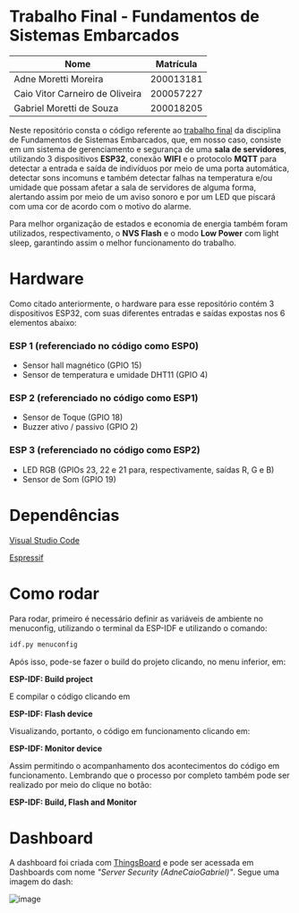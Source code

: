 # Trabalho Final - Fundamentos de Sistemas Embarcados

| Nome | Matrícula |
| ------------- | ------------- |
| Adne Moretti Moreira  | 200013181  |
| Caio Vitor Carneiro de Oliveira | 200057227 |
| Gabriel Moretti de Souza  |  200018205 |

Neste repositório consta o código referente ao [trabalho final](https://gitlab.com/fse_fga/trabalhos-2023_1/trabalho-3-2023-1) da disciplina de Fundamentos de Sistemas Embarcados, que, em nosso caso, consiste em um sistema de gerenciamento e segurança de uma **sala de servidores**, utilizando 3 dispositivos **ESP32**, conexão **WIFI** e o protocolo **MQTT** para detectar a entrada e saída de indivíduos por meio de uma porta automática, detectar sons incomuns e também detectar falhas na temperatura e/ou umidade que possam afetar a sala de servidores de alguma forma, alertando assim por meio de um aviso sonoro e por um LED que piscará com uma cor de acordo com o motivo do alarme.

Para melhor organização de estados e economia de energia também foram utilizados, respectivamento, o **NVS Flash** e o modo **Low Power** com light sleep, garantindo assim o melhor funcionamento do trabalho.

# Hardware

Como citado anteriormente, o hardware para esse repositório contém 3 dispositivos ESP32, com suas diferentes entradas e saídas expostas nos 6 elementos abaixo:

### ESP 1 (referenciado no código como ESP0)

- Sensor hall magnético (GPIO 15)
- Sensor de temperatura e umidade DHT11 (GPIO 4)

### ESP 2 (referenciado no código como ESP1)

- Sensor de Toque (GPIO 18)
- Buzzer ativo / passivo (GPIO 2)

### ESP 3 (referenciado no código como ESP2)

- LED RGB (GPIOs 23, 22 e 21 para, respectivamente, saídas R, G e B)
- Sensor de Som (GPIO 19)

# Dependências

[Visual Studio Code](https://code.visualstudio.com/)

[Espressif](https://www.espressif.com/)

# Como rodar

Para rodar, primeiro é necessário definir as variáveis de ambiente no menuconfig, utilizando o terminal da ESP-IDF e utilizando o comando:

```bash
idf.py menuconfig                                                                                                                               
```

Após isso, pode-se fazer o build do projeto clicando, no menu inferior, em: 

**ESP-IDF: Build project**

E compilar o código clicando em

**ESP-IDF: Flash device**

Visualizando, portanto, o código em funcionamento clicando em:

**ESP-IDF: Monitor device**

Assim permitindo o acompanhamento dos acontecimentos do código em funcionamento. Lembrando que o processo por completo também pode ser realizado por meio do clique no botão:

**ESP-IDF: Build, Flash and Monitor**

# Dashboard

A dashboard foi criada com [ThingsBoard](https://thingsboard.io/) e pode ser acessada em Dashboards com nome *"Server Security (AdneCaioGabriel)"*. Segue uma imagem do dash:

![image](https://github.com/FGA-FSE/trabalho-final-2023-1-adnecaiogabriel/assets/64036847/bdbaab8e-7bce-409c-93e9-ee050d4fddc5)


